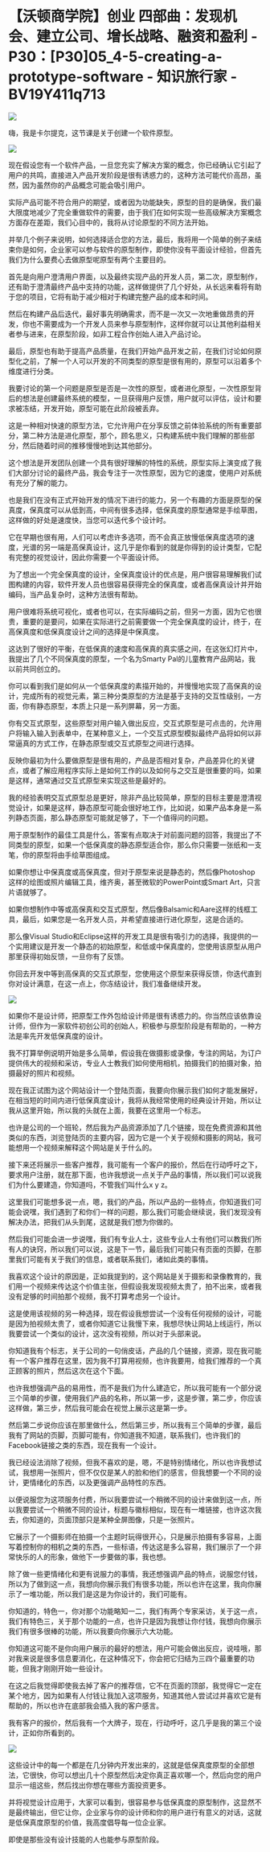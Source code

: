 # 【沃顿商学院】创业 四部曲：发现机会、建立公司、增长战略、融资和盈利 - P30：[P30]05_4-5-creating-a-prototype-software - 知识旅行家 - BV19Y411q713

![](img/7029b4e9398f15d2d6a9fc82e3733123_0.png)

嗨，我是卡尔提克，这节课是关于创建一个软件原型。

![](img/7029b4e9398f15d2d6a9fc82e3733123_2.png)

现在假设您有一个软件产品，一旦您充实了解决方案的概念，你已经确认它引起了用户的共鸣，直接进入产品开发阶段是很有诱惑力的，这种方法可能代价高昂，虽然，因为虽然你的产品概念可能会吸引用户。

实际产品可能不符合用户的期望，或者因为功能缺失，原型的目的是确保，我们最大限度地减少了完全重做软件的需要，由于我们在如何实现一些高级解决方案概念方面存在差距，我们心目中的，我将从讨论原型的不同方法开始。

并举几个例子来说明，如何选择适合您的方法，最后，我将用一个简单的例子来结束你是如何，企业家可以参与软件的原型制作，即使你没有平面设计经验，但首先我们为什么要费心去做原型呢原型有两个主要目的。

首先是向用户澄清用户界面，以及最终实现产品的开发人员，第二次，原型制作，还有助于澄清最终产品中支持的功能，这样做提供了几个好处，从长远来看将有助于您的项目，它将有助于减少相对于构建完整产品的成本和时间。

然后在构建产品后迭代，最好事先明确需求，而不是一次又一次地重做昂贵的开发，你也不需要成为一个开发人员来参与原型制作，这样你就可以让其他利益相关者参与进来，在原型阶段，如非工程合作创始人进入产品讨论。

最后，原型也有助于提高产品质量，在我们开始产品开发之前，在我们讨论如何原型化之前，了解一个人可以开发的不同类型的原型是很有用的，原型可以沿着多个维度进行分类。

我要讨论的第一个问题是原型是否是一次性的原型，或者进化原型，一次性原型背后的想法是创建最终系统的模型，一旦获得用户反馈，用户就可以评估，设计和要求被冻结，开发开始，原型可能在此阶段被丢弃。

这是一种相对快速的原型方法，它允许用户在分享反馈之前体验系统的所有重要部分，第二种方法是进化原型，那个，顾名思义，只构建系统中我们理解的那些部分，然后随着时间的推移慢慢地到达其他部分。

这个想法是开发团队创建一个具有很好理解的特性的系统，原型实际上演变成了我们大部分讨论的最终产品，我会专注于一次性原型，因为它的速度，使用户对系统有充分了解的能力。

也是我们在没有正式开始开发的情况下进行的能力，另一个有趣的方面是原型的保真度，保真度可以从低到高，中间有很多选择，低保真度的原型通常是手绘草图，这样做的好处是速度快，当您可以迭代多个设计时。

它在早期也很有用，人们可以考虑许多选项，而不会真正放慢低保真度选项的速度，光谱的另一端是高保真设计，这几乎是你看到的就是你得到的设计类型，它配有完整的视觉设计，因此你需要一个平面设计师。

为了想出一个完全保真度的设计，全保真度设计的优点是，用户很容易理解我们试图构建的内容，软件开发人员也很容易获得完全的保真度，或者高保真设计并开始编码，当产品复杂时，这种方法很有帮助。

用户很难将系统可视化，或者也可以，在实际编码之前，但另一方面，因为它也很贵，重要的是要问，如果在实际进行之前需要做一个完全保真度的设计，终于，在高保真度和低保真度设计之间的选择是中保真度。

这达到了很好的平衡，在低保真的速度和高保真的真实感之间，在这张幻灯片中，我提出了几个不同保真度的原型，一个名为Smarty Pal的儿童教育产品网站，我以前共同创立的。

你可以看到我们是如何从一个低保真度的素描开始的，并慢慢地实现了高保真的设计，完成所有的视觉元素，第三种分类原型的方法是基于支持的交互性级别，一方面，你有静态原型，本质上只是一系列屏幕，另一方面。

你有交互式原型，这些原型对用户输入做出反应，交互式原型是可点击的，允许用户将输入输入到表单中，在某种意义上，一个交互式原型模拟最终产品将如何以非常逼真的方式工作，在静态原型或交互式原型之间进行选择。

反映你最初为什么要做原型是很有用的，产品是否相对复杂，产品差异化的关键点，或者了解应用程序实际上是如何工作的以及如何与之交互是很重要的吗，如果是这样，通常通过交互式原型来实现这些是最好的。

我的经验表明交互式原型总是更好，除非产品比较简单，原型的目标主要是澄清视觉设计，如果是这样，静态原型可能会很好地工作，比如说，如果产品本身是一系列静态页面，那么静态原型可能就足够了，下一个值得问的问题。

用于原型制作的最佳工具是什么，答案有点取决于对前面问题的回答，我提出了不同类型的原型，如果一个低保真度的静态原型适合你，那么你只需要一张纸和一支笔，你的原型将由手绘草图组成。

如果你想让中保真度或高保真度，但对于原型来说是静态的，然后像Photoshop这样的绘图或照片编辑工具，维齐奥，甚至微软的PowerPoint或Smart Art，只言片语就够了。

如果你想制作中等或高保真和交互式原型，然后像Balsamic和Aare这样的线框工具，最后，如果您是一名开发人员，并希望直接进行进化原型，这是合适的。

那么像Visual Studio和Eclipse这样的开发工具是很有吸引力的选择，我提供的一个实用建议是开发一个静态的初始原型，和低或中保真度的，您使用该原型从用户那里获得初始反馈，一旦你有了反馈。

你回去开发中等到高保真的交互式原型，您使用这个原型来获得反馈，你迭代直到你对设计满意，在这一点上，你冻结设计，我们准备继续开发。



![](img/7029b4e9398f15d2d6a9fc82e3733123_4.png)

如果你不是设计师，把原型工作外包给设计师是很有诱惑力的。你当然应该依靠设计师，但作为一家软件初创公司的创始人，积极参与原型阶段是有帮助的，一种方法是率先开发低保真度的设计。

我不打算举例说明开始是多么简单，假设我在做摄影或录像，专注的网站，为订户提供伟大的视频和采访，专业人士教我们如何使用相机，拍摄我们的拍摄对象，拍摄最好的照片和视频。

现在我正试图为这个网站设计一个登陆页面，我要向你展示我们如何才能发展好，在相当短的时间内进行低保真度设计，我将从我经常使用的经典设计开始，所以让我从这里开始，所以我的头就在上面，我要在这里用一个标志。

也许是公司的一个班轮，然后我为产品资源添加了几个链接，现在免费资源和其他类似的东西，浏览登陆页的主要内容，因为它是一个关于视频和摄影的网站，我可能想用一个视频来解释这个网站是关于什么的。

接下来还将展示一些客户推荐，我可能有一个客户的报价，然后在行动呼吁之下，要求用户注册，就在那下面，也许我想说一点关于产品的事情，所以我们可以说我们为什么要建造，你知道吗，不管我们叫什么x y z。

这里我们可能想多说一点，嗯，我们的产品，所以产品的一些特点，你知道我们可能会说嘿，我们遇到了和你们一样的问题，那么我们可能会继续说，我们发现没有解决办法，把我们从头到尾，这就是我们想为你做的。

然后我们可能会进一步说嘿，我们有专业人士，这些专业人士有他们可以教我们所有人的诀窍，所以我们可以说，这是下一节，最后我们可能只有页面的页脚，在那里我们可能有关于我们的信息，或者联系我们，诸如此类的事情。

我喜欢这个设计的原因是，正如我提到的，这个网站是关于摄影和录像教育的，我们用一个视频来传达这个价值主张，但假设我发现视频太贵了，拍不出来，或者我没有足够的时间拍那个视频，我不打算考虑另一个设计。

这是使用该视频的另一种选择，现在假设我想尝试一个没有任何视频的设计，可能是因为拍视频太贵了，或者你知道它让我慢下来，我想尽快让网站上线运行，所以我要尝试一个类似的设计，这次没有视频，所以对于头部来说。

你知道我有个标志，关于公司的一句俏皮话，产品的几个链接，资源，现在我可能有一个客户推荐在这里，因为我不打算用视频，也许我要用，给我们推荐的一个真正顾客的照片，然后这次在这个下面。

也许我想强调产品的易用性，而不是我们为什么建造它，所以我可能有一个部分说三个简单的步骤，使用我们产品的名称，所以第一步，这是步骤，第二步，你应该这样做，第三步，然后我可能会在视觉上展示这是第一步。

然后第二步说你应该在那里做什么，然后第三步，所以我有三个简单的步骤，最后我有了网站的页脚，页脚可能有，你知道我不知道，联系我们，也许我们的Facebook链接之类的东西，现在我有一个设计。

我已经设法消除了视频，但我不喜欢的是，嗯，不是特别情绪化，所以也许我想试试，我想用一张照片，但不仅仅是某人的脸和他们的感言，但我想要一个不同的设计，更情绪化的东西，以及更强调产品特性的东西。

以便说服您为这项服务付费，所以我要尝试一个稍微不同的设计来做到这一点，所以我要尝试一个稍微不同的设计，标题与徽标相似，现在有一堆链接，也许这次我去，你知道的，页面顶部只是某种全屏图像，只是一张照片。

它展示了一个摄影师在拍摄一个主题时玩得很开心，只是展示拍摄有多容易，上面写着控制你的相机之类的东西，一些标语，传达这是多么容易，我们展示了一个非常快乐的人的形象，做他下一步要做的事，我也想。

除了做一些更情绪化和更有说服力的事情，我还想强调产品的特点，说服您付钱，所以为了做到这一点，我想向你展示我们有很多功能，所以也许在这里，我向你展示了一堆功能，所以我们是这是为你设计的，我们可能有。

你知道的，特色一，你对那个功能略知一二，我们有两个专家采访，关于这一点，我们有特色三，关于那个功能的一点，也许只是因为我想让你付钱，我想向你展示我们有很多很棒的功能，所以我要向你展示六大功能。

你知道这可能不是你向用户展示的最好的想法，用户可能会做出反应，说哇哦，那对我来说是很多信息要消化，在这种情况下，你会把它归结为三四个最重要的功能，但我才刚刚开始一些设计。

在这之后我觉得即使我去掉了客户的推荐信，它不在页面的顶部，我觉得它一定在某个地方，因为如果有人付钱让我加入这项服务，知道其他人尝试过并喜欢它是有帮助的，所以也许在底部我会插入我的客户感言。

我有客户的报价，然后我有一个大牌子，现在，行动呼吁，这几乎是我的第三个设计，正如你所看到的。

![](img/7029b4e9398f15d2d6a9fc82e3733123_6.png)

这些设计中的每一个都是在几分钟内开发出来的，这就是低保真度原型的全部想法，它很快，你可以想出几十个原型然后决定你真正喜欢哪一个，然后向您的用户显示一组这些，然后找出你想在哪些方面投资更多。

并将视觉设计应用于，大家可以看到，很容易参与低保真度的原型制作，这显然不是最终输出，但它让你，企业家与你的设计师和你的用户进行有意义的对话，这就是低保真度原型的价值，我高度倡导每一位企业家。

即使是那些没有设计技能的人也能参与原型阶段。